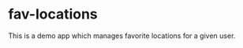 fav-locations
=============

This is a demo app which manages favorite locations for a given user.

